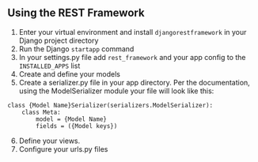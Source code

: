 ## Using the REST Framework

1. Enter your virtual environment and install `djangorestframework` in your Django project directory
2. Run the Django `startapp` command
3. In your settings.py file add `rest_framework` and your app config to the `INSTALLED_APPS` list
4. Create and define your models
5. Create a serializer.py file in your app directory. Per the documentation, using the ModelSerializer module your file will look like this:

```
class {Model Name}Serializer(serializers.ModelSerializer):
    class Meta:
        model = {Model Name}
        fields = ({Model keys})
```
6. Define your views.
7. Configure your urls.py files
